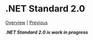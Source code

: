# .NET Standard 2.0

[Overview](netstandard2.0.md) | [Previous](netstandard1.6_ref.md)

***.NET Standard 2.0 is work in progress***
